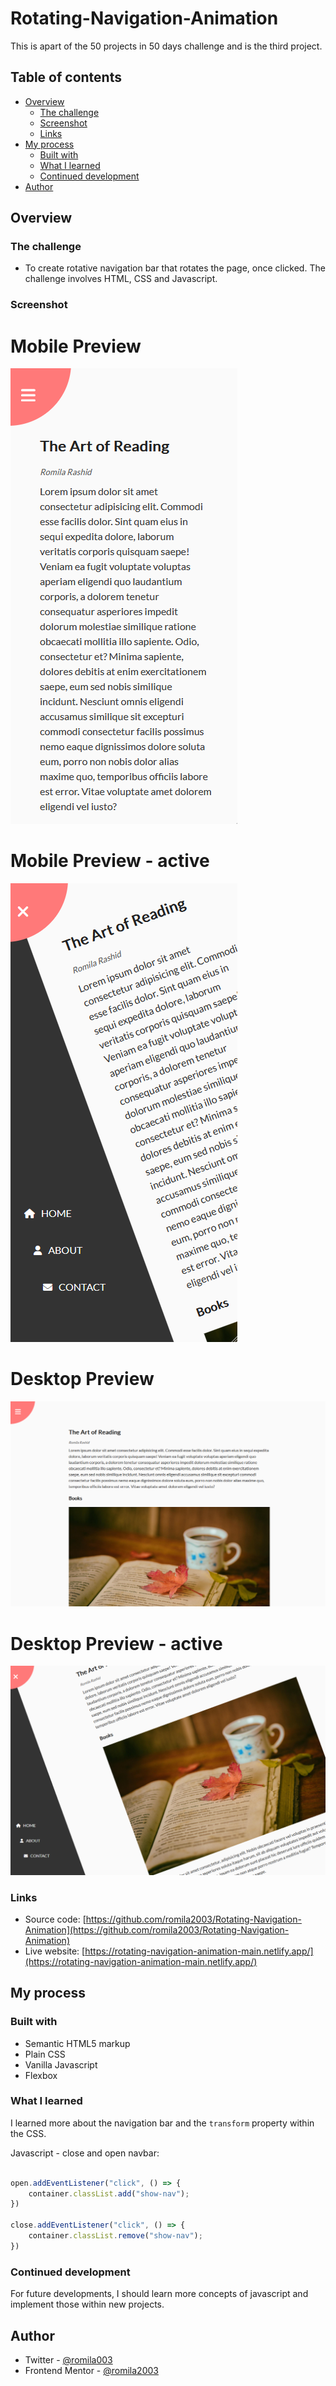 # Rotating-Navigation-Animation

This is apart of the 50 projects in 50 days challenge and is the third project.

## Table of contents

- [Overview](#overview)
  - [The challenge](#the-challenge)
  - [Screenshot](#screenshot)
  - [Links](#links)
- [My process](#my-process)
  - [Built with](#built-with)
  - [What I learned](#what-i-learned)
  - [Continued development](#continued-development)
- [Author](#author)


## Overview

### The challenge

- To create rotative navigation bar that rotates the page, once clicked. The challenge involves HTML, CSS and Javascript.

### Screenshot

# Mobile Preview 

![screenshot](https://github.com/romila2003/Rotating-Navigation-Animation/blob/main/Mobile%20preview.PNG)

# Mobile Preview - active

![screenshot](https://github.com/romila2003/Rotating-Navigation-Animation/blob/main/Mobile%20preview%20-%20active.PNG)

# Desktop Preview 

![screenshot](https://github.com/romila2003/Rotating-Navigation-Animation/blob/main/Desktop%20preview.PNG)

# Desktop Preview - active

![screenshot](https://github.com/romila2003/Rotating-Navigation-Animation/blob/main/Desktop%20preview%20-%20active.PNG)


### Links

 - Source code: [https://github.com/romila2003/Rotating-Navigation-Animation](https://github.com/romila2003/Rotating-Navigation-Animation)
 - Live website: [https://rotating-navigation-animation-main.netlify.app/](https://rotating-navigation-animation-main.netlify.app/)

## My process

### Built with

- Semantic HTML5 markup
- Plain CSS
- Vanilla Javascript
- Flexbox

### What I learned

I learned more about the navigation bar and the `transform` property within the CSS. 

Javascript - close and open navbar:

```javascript

open.addEventListener("click", () => {
    container.classList.add("show-nav");
})

close.addEventListener("click", () => {
    container.classList.remove("show-nav");
})

```

### Continued development

For future developments, I should learn more concepts of javascript and implement those within new projects.


## Author

- Twitter - [@romila003](https://www.twitter.com/romila003)
- Frontend Mentor - [@romila2003](https://www.frontendmentor.io/profile/romila2003)
